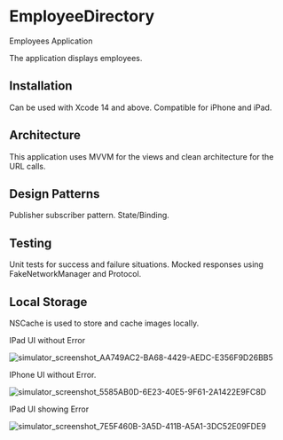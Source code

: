# EmployeeDirectory

Employees Application 

The application displays employees.

## Installation
Can be used with Xcode 14 and above. 
Compatible for iPhone and iPad.

## Architecture 
This application uses MVVM for the views and clean architecture for the URL calls. 

## Design Patterns 
Publisher subscriber pattern. 
State/Binding. 

## Testing
Unit tests for success and failure situations. 
Mocked responses using FakeNetworkManager and Protocol. 

## Local Storage
NSCache is used to store and cache images locally. 

IPad UI without Error

![simulator_screenshot_AA749AC2-BA68-4429-AEDC-E356F9D26BB5](https://user-images.githubusercontent.com/115171961/208508253-4f2d5c6d-e573-4e01-80f3-69ae63242365.png)



IPhone UI without Error.

![simulator_screenshot_5585AB0D-6E23-40E5-9F61-2A1422E9FC8D](https://user-images.githubusercontent.com/115171961/208506809-4a265482-ca5b-4779-a868-434986829068.png)




IPad UI showing Error

![simulator_screenshot_7E5F460B-3A5D-411B-A5A1-3DC52E09FDE9](https://user-images.githubusercontent.com/115171961/208506968-85bdff55-1a33-44e7-a1ce-ea99b9f3573b.png)
